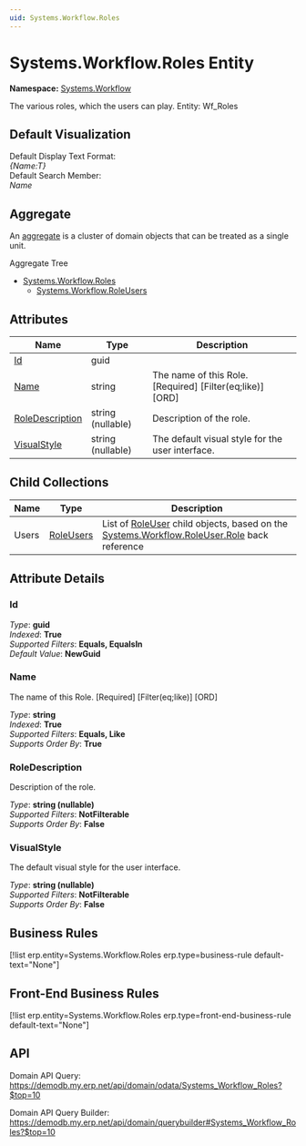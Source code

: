 ```yaml
---
uid: Systems.Workflow.Roles
---
```

# Systems.Workflow.Roles Entity

**Namespace:** [Systems.Workflow](Systems.Workflow.md)  

The various roles, which the users can play. Entity: Wf_Roles

## Default Visualization
Default Display Text Format:  
_{Name:T}_  
Default Search Member:  
_Name_  

## Aggregate
An [aggregate](https://docs.erp.net/tech/advanced/concepts/aggregates.html) is a cluster of domain objects that can be treated as a single unit.  

Aggregate Tree  
* [Systems.Workflow.Roles](Systems.Workflow.Roles.md)  
  * [Systems.Workflow.RoleUsers](Systems.Workflow.RoleUsers.md)  

## Attributes

| Name | Type | Description |
| ---- | ---- | --- |
| [Id](Systems.Workflow.Roles.md#id) | guid |  
| [Name](Systems.Workflow.Roles.md#name) | string | The name of this Role. [Required] [Filter(eq;like)] [ORD] 
| [RoleDescription](Systems.Workflow.Roles.md#roledescription) | string (nullable) | Description of the role. 
| [VisualStyle](Systems.Workflow.Roles.md#visualstyle) | string (nullable) | The default visual style for the user interface. 

## Child Collections

| Name | Type | Description |
| ---- | ---- | --- |
| Users | [RoleUsers](Systems.Workflow.RoleUsers.md) | List of [RoleUser](Systems.Workflow.RoleUsers.md) child objects, based on the [Systems.Workflow.RoleUser.Role](Systems.Workflow.RoleUsers.md#role) back reference 


## Attribute Details

### Id

_Type_: **guid**  
_Indexed_: **True**  
_Supported Filters_: **Equals, EqualsIn**  
_Default Value_: **NewGuid**  

### Name

The name of this Role. [Required] [Filter(eq;like)] [ORD]

_Type_: **string**  
_Indexed_: **True**  
_Supported Filters_: **Equals, Like**  
_Supports Order By_: **True**  

### RoleDescription

Description of the role.

_Type_: **string (nullable)**  
_Supported Filters_: **NotFilterable**  
_Supports Order By_: **False**  

### VisualStyle

The default visual style for the user interface.

_Type_: **string (nullable)**  
_Supported Filters_: **NotFilterable**  
_Supports Order By_: **False**  



## Business Rules

[!list erp.entity=Systems.Workflow.Roles erp.type=business-rule default-text="None"]

## Front-End Business Rules

[!list erp.entity=Systems.Workflow.Roles erp.type=front-end-business-rule default-text="None"]

## API

Domain API Query:
<https://demodb.my.erp.net/api/domain/odata/Systems_Workflow_Roles?$top=10>

Domain API Query Builder:
<https://demodb.my.erp.net/api/domain/querybuilder#Systems_Workflow_Roles?$top=10>


